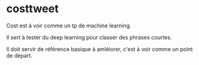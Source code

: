 # costtweet

Cost est à voir comme un tp de machine learning.

Il sert à tester du deep learning pour classer des phrases courtes.

Il doit servir de référence basique à amléiorer, c'est à voir comme un point de départ.